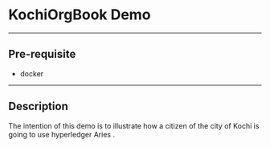 # KochiOrgBook Demo

______________________________________

## Pre-requisite

- docker 


_______________________


## Description 

The intention of this demo is to illustrate how a citizen of the city of Kochi is going to use hyperledger Aries .


